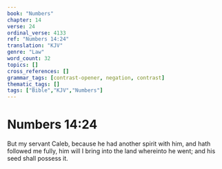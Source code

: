 ```yaml
---
book: "Numbers"
chapter: 14
verse: 24
ordinal_verse: 4133
ref: "Numbers 14:24"
translation: "KJV"
genre: "Law"
word_count: 32
topics: []
cross_references: []
grammar_tags: [contrast-opener, negation, contrast]
thematic_tags: []
tags: ["Bible","KJV","Numbers"]
---
```


# Numbers 14:24

But my servant Caleb, because he had another spirit with him, and hath followed me fully, him will I bring into the land whereinto he went; and his seed shall possess it.
